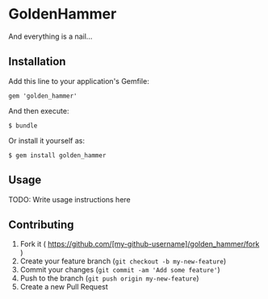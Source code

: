 # GoldenHammer

And everything is a nail...

## Installation

Add this line to your application's Gemfile:

    gem 'golden_hammer'

And then execute:

    $ bundle

Or install it yourself as:

    $ gem install golden_hammer

## Usage

TODO: Write usage instructions here

## Contributing

1. Fork it ( https://github.com/[my-github-username]/golden_hammer/fork )
2. Create your feature branch (`git checkout -b my-new-feature`)
3. Commit your changes (`git commit -am 'Add some feature'`)
4. Push to the branch (`git push origin my-new-feature`)
5. Create a new Pull Request
